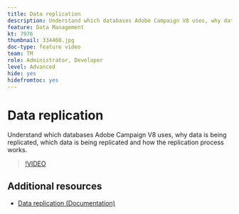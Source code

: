 ```yaml
---
title: Data replication
description: Understand which databases Adobe Campaign V8 uses, why data is being replicated, which data is being replicated and how the replication process works.
feature: Data Management
kt: 7976
thumbnail: 334460.jpg
doc-type: feature video
team: TM
role: Administrator, Developer
level: Advanced
hide: yes
hidefromtoc: yes
---
```

# Data replication

Understand which databases Adobe Campaign V8 uses, why data is being replicated, which data is being replicated and how the replication process works.

>[!VIDEO](https://video.tv.adobe.com/v/334460?quality=12)

## Additional resources

* [Data replication (Documentation)](https://experienceleague.adobe.com/docs/campaign/campaign-v8/config/replication.html?lang=en#data-replication)
